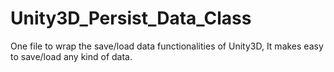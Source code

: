 # Unity3D_Persist_Data_Class
One file to wrap the save/load data functionalities of Unity3D, It makes easy to save/load any kind of data.
